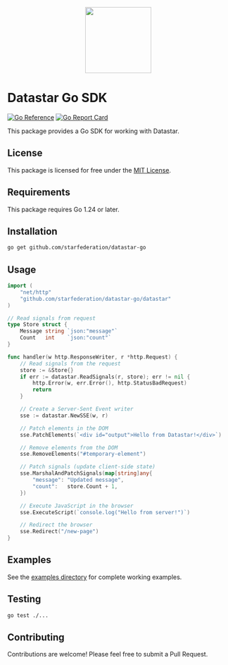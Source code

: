 <p align="center"><img width="150" height="150" src="https://data-star.dev/static/images/rocket-512x512.png"></p>

# Datastar Go SDK

[![Go Reference](https://pkg.go.dev/badge/github.com/starfederation/datastar-go.svg)](https://pkg.go.dev/github.com/starfederation/datastar-go)
[![Go Report Card](https://goreportcard.com/badge/github.com/starfederation/datastar-go)](https://goreportcard.com/report/github.com/starfederation/datastar-go)

This package provides a Go SDK for working with Datastar.

## License

This package is licensed for free under the [MIT License](LICENSE).

## Requirements

This package requires Go 1.24 or later.

## Installation

```bash
go get github.com/starfederation/datastar-go
```

## Usage

```go
import (
    "net/http"
    "github.com/starfederation/datastar-go/datastar"
)

// Read signals from request
type Store struct {
    Message string `json:"message"`
    Count   int    `json:"count"`
}

func handler(w http.ResponseWriter, r *http.Request) {
    // Read signals from the request
    store := &Store{}
    if err := datastar.ReadSignals(r, store); err != nil {
        http.Error(w, err.Error(), http.StatusBadRequest)
        return
    }

    // Create a Server-Sent Event writer
    sse := datastar.NewSSE(w, r)

    // Patch elements in the DOM
    sse.PatchElements(`<div id="output">Hello from Datastar!</div>`)

    // Remove elements from the DOM
    sse.RemoveElements("#temporary-element")

    // Patch signals (update client-side state)
    sse.MarshalAndPatchSignals(map[string]any{
        "message": "Updated message",
        "count":   store.Count + 1,
    })

    // Execute JavaScript in the browser
    sse.ExecuteScript(`console.log("Hello from server!")`)

    // Redirect the browser
    sse.Redirect("/new-page")
}
```

## Examples

See the [examples directory](cmd/examples) for complete working examples.

## Testing

```bash
go test ./...
```

## Contributing

Contributions are welcome! Please feel free to submit a Pull Request.
